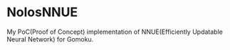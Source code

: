 # NolosNNUE

My PoC(Proof of Concept) implementation of NNUE(Efficiently Updatable Neural Network) for Gomoku.
